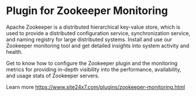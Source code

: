 Plugin for Zookeeper Monitoring
=============================

Apache Zookeeper is a distributed hierarchical key-value store, which is used to provide a distributed configuration service, synchronization service, and naming registry for large distributed systems. Install and use our Zookeeper monitoring tool and get detailed insights into system activity and health.

Get to know how to configure the Zookeeper plugin and the monitoring metrics for providing in-depth visibility into the performance, availability, and usage stats of Zookeeper servers.

Learn more https://www.site24x7.com/plugins/zookeeper-monitoring.html
